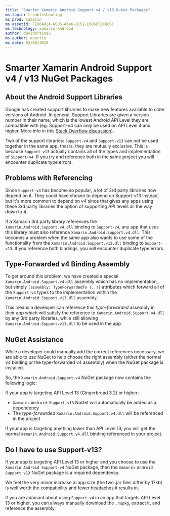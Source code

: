 ```yaml
---
title: "Smarter Xamarin Android Support v4 / v13 NuGet Packages"
ms.topic: troubleshooting
ms.prod: xamarin
ms.assetid: FE66A82A-6C05-4646-BC52-E806F5DC606C
ms.technology: xamarin-android
author: davidortinau
ms.author: daortin
ms.date: 03/09/2018
---
```


# Smarter Xamarin Android Support v4 / v13 NuGet Packages

## About the Android Support Libraries

Google has created support libraries to make new features available to older versions of Android. In general, Support Libraries are given a version number in their name, which is the lowest Android API Level they are compatible with (eg: Support-v4 can only be used on API Level 4 and higher. More info in this [Stack Overflow discussion](https://stackoverflow.com/questions/9926403/android-support-package-compatibility-library-use-v4-or-v13)).

Two of the support libraries: `Support-v4` and `Support-v13` can not be used together in the same app, that is, they are mutually exclusive. This is because `Support-v13` actually contains all of the types and implementation of `Support-v4`. If you try and reference both in the same project you will encounter duplicate type errors.

## Problems with Referencing

Since `Support-v4` has become so popular, a lot of 3rd party libraries now depend on it. They could have chosen to depend on Support-v13 instead, but it's more common to depend on _v4_ since that gives any apps using these 3rd party libraries the option of supporting API levels all the way down to 4.

If a Xamarin 3rd party library references the `Xamarin.Android.Support.v4.dll` binding to `Support-v4`, any app that uses this library must also reference `Xamarin.Android.Support.v4.dll`. This becomes a problem when the same app also wants to use some of the functionality from the `Xamarin.Android.Support.v13.dll` binding to `Support-v13`. If you reference both bindings, you will encounter duplicate type errors.

## Type-Forwarded v4 Binding Assembly

To get around this problem, we have created a special `Xamarin.Android.Support.v4.dll` assembly which has no implementation, but simply `[assembly: TypeForwardedTo (..)]` attributes which forward all of the `Support-v4` types to the implementation within the `Xamarin.Android.Support.v13.dll` assembly.

This means a developer can reference this _type-forwarded_ assembly in their app which will satisfy the reference to `Xamarin.Android.Support.v4.dll` by any 3rd party libraries, while still allowing `Xamarin.Android.Support.v13.dll` to be used in the app.

## NuGet Assistance

While a developer could manually add the correct references necessary, we are able to use NuGet to help choose the right assembly (either the normal _v4_ binding or the type-forwarded _v4_ assembly) when the NuGet package is installed.

So, the `Xamarin.Android.Support.v4` NuGet package now contains the following logic:

If your app is targeting API Level 13 (Gingerbread 3.2) or higher:

* `Xamarin.Android.Support.v13` NuGet will automatically be added as a dependency
* The _type-forwarded_ `Xamarin.Android.Support.v4.dll` will be referenced in the project

If your app is targeting anything lower than API Level 13, you will get the normal `Xamarin.Android.Support.v4.dll` binding referenced in your project.

## Do I have to use Support-v13?

If your app is targeting API Level 13 or higher and you choose to use the `Xamarin Android Support-v4` NuGet package, then the `Xamarin Android Support v13` NuGet package is a required dependency.

We feel the very minor increase in app size (the two .jar files differ by 17kb) is well worth the compatibility and fewer headaches it results in.

If you are adamant about using `Support-v4` in an app that targets API Level 13 or higher, you can always manually download the `.nupkg`, extract it, and reference the assembly.
